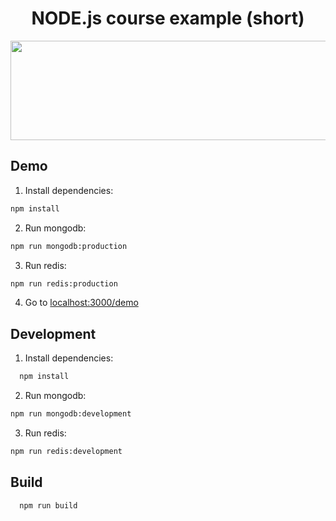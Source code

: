 <h1 align="center">NODE.js course example (short)</h1>

<p align="center">
  <img width="591" height="159" src="https://upload.wikimedia.org/wikipedia/commons/7/7e/Node.js_logo_2015.svg">
</p>

## Demo

1. Install dependencies:
  ```bash
  npm install
  ```

2. Run mongodb:
  ```bash
  npm run mongodb:production
  ```

3. Run redis:
  ```bash
  npm run redis:production
  ```

4. Go to [localhost:3000/demo](http://localhost:3000)

## Development

1. Install dependencies:
  ```bash
	npm install
  ```

2. Run mongodb:
  ```bash
  npm run mongodb:development
  ```

3. Run redis:
  ```bash
  npm run redis:development
  ```

## Build

  ```bash
	npm run build
  ```


